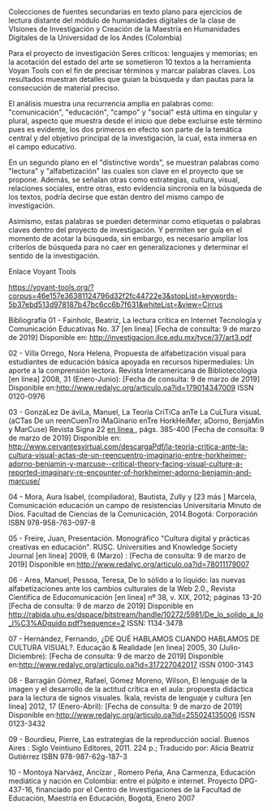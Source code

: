 Colecciones de fuentes secundarias en texto plano para ejercicios de lectura distante del módulo de humanidades digitales de la clase de VIsiones de Investigación y Creación de la Maestría en Humanidades Digitales de la Universidad de los Andes (Colombia)

Para el proyecto de investigación Seres críticos: lenguajes y memorias; en la acotación del estado del arte se sometieron 10 textos a la herramienta Voyan Tools con el fin de precisar términos y marcar palabras claves. Los resultados muestran detalles que guian la búsqueda y dan pautas para la consecución de material preciso. 

El análisis muestra una recurrencia amplia en palabras como: "comunicación", "educación", "campo" y "social" está ultima en singular y plural, aspecto que muestra desde el inicio que debe excluirse este término pues es evidente, los dos primeros en efecto son parte de la temática central y del objetivo principal de la investigación, la cual, esta inmersa en el campo educativo.

En un segundo plano en el "distinctive words", se muestran palabras como "lectura" y "alfabetización" las cuales son clave en el proyecto que se propone. Además, se señalan otras como estrategias, cultura, visual, relaciones sociales, entre otras, esto evidencia sincronía en la búsqueda de los textos, podría decirse que están dentro del mismo campo de investigación. 

Asimismo, estas palabras se pueden determinar como etiquetas o palabras claves dentro del proyecto de investigación. Y permiten ser guía en el momento de acotar la búsqueda, sin embargo, es necesario ampliar los criterios de búsqueda para no caer en generalizaciones y determinar el sentido de la investigación.

Enlace Voyant Tools

https://voyant-tools.org/?corpus=46e157e36381124796d32f2fc44722e3&stopList=keywords-5b37ebd513d978187b47bc6cc6b7f631&whiteList=&view=Cirrus


Bibliografía
01 - Fainholc, Beatriz, La lectura crítica en Internet Tecnología y Comunicación Educativas No. 37 [en linea] [Fecha de consulta: 9 de marzo de 2019] Disponible en: http://investigacion.ilce.edu.mx/tyce/37/art3.pdf

02 - Villa Orrego, Nora Helena, Propuesta de alfabetización visual para estudiantes de educación básica apoyada en recursos hipermediales: Un aporte a la comprensión lectora. Revista Interamericana de Bibliotecología [en linea] 2008, 31 (Enero-Junio): [Fecha de consulta: 9 de marzo de 2019] Disponible en:<http://www.redalyc.org/articulo.oa?id=179014347009> ISSN 0120-0976

03 - GonzáLez De áviLa, Manuel, La Teoría CríTiCa anTe La CuLTura visuaL (aCTas De un reenCuenTro iMaGinario enTre HorkHeiMer, aDorno, BenjaMin y MarCuse) Revista Signa 22 [en linea ](2013), págs. 385-400 [Fecha de consulta: 9 de marzo de 2019] Disponible en: http://www.cervantesvirtual.com/descargaPdf/la-teoria-critica-ante-la-cultura-visual-actas-de-un-reencuentro-imaginario-entre-horkheimer-adorno-benjamin-y-marcuse--critical-theory-facing-visual-culture-a-reported-imaginary-re-encounter-of-horkheimer-adorno-benjamin-and-marcuse/

04 - Mora, Aura Isabel, (compiladora), Bautista, Zully y [23 más ] Marcela, Comunicación educación un campo de resistencias Universitaria Minuto de Dios. Facultad de Ciencias de la Comunicación, 2014.Bogotá: Corporación ISBN 978-958-763-097-8

05 - Freire, Juan, Presentación. Monográfico "Cultura digital y prácticas creativas en educación". RUSC. Universities and Knowledge Society Journal [en linea] 2009, 6 (Marzo) : [Fecha de consulta: 9 de marzo de 2019] Disponible en:<http://www.redalyc.org/articulo.oa?id=78011179007> 

06 - Area, Manuel,  Pessoa, Teresa, De lo sólido a lo líquido: las nuevas alfabetizaciones ante los cambios culturales de la Web 2.0., Revista Científica de Educomunicación [en linea] nº 38, v. XIX, 2012; páginas 13-20 [Fecha de consulta: 9 de marzo de 2019] Disponible en http://rabida.uhu.es/dspace/bitstream/handle/10272/5981/De_lo_solido_a_lo_l%C3%ADquido.pdf?sequence=2 ISSN: 1134-3478

07 - Hernández, Fernando, ¿DE QUÉ HABLAMOS CUANDO HABLAMOS DE CULTURA VISUAL?. Educação & Realidade [en linea] 2005, 30 (Julio-Diciembre): [Fecha de consulta: 9 de marzo de 2019] Disponible en:<http://www.redalyc.org/articulo.oa?id=317227042017> ISSN 0100-3143

08 - Barragán Gómez, Rafael, Gómez Moreno, Wilson, El lenguaje de la imagen y el desarrollo de la actitud crítica en el aula: propuesta didáctica para la lectura de signos visuales. Íkala, revista de lenguaje y cultura [en linea] 2012, 17 (Enero-Abril): [Fecha de consulta: 9 de marzo de 2019] Disponible en:<http://www.redalyc.org/articulo.oa?id=255024135006> ISSN 0123-3432
 
09 - Bourdieu, Pierre, Las estrategias de la reproducción social. Buenos Aires : Siglo Veintiuno Editores, 2011. 224 p.; Traducido por: Alicia Beatriz Gutiérrez ISBN 978-987-62g-187-3 

10 - Montoya Narváez, Ancízar , Romero Peña, Ana Carmenza, Educación mediática y nación en Colombia: entre el púlpito e internet. Proyecto DPG-437-16, financiado por el Centro de Investigaciones de la Facultad de Educación, Maestría en Educación, Bogotá, Enero 2007
